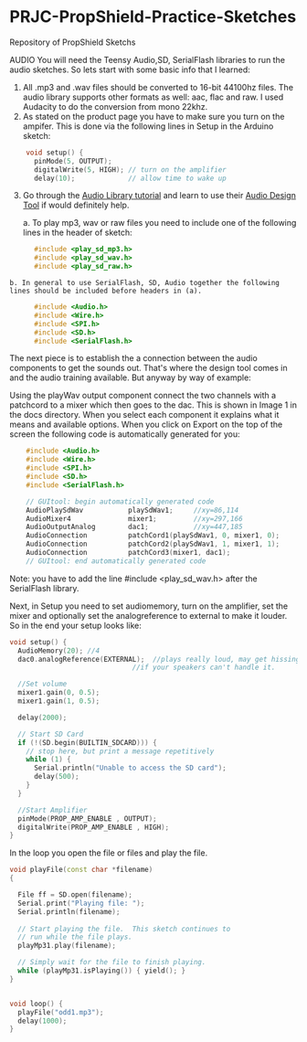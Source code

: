 # PRJC-PropShield-Practice-Sketches
Repository of PropShield Sketchs

AUDIO
You will need the Teensy Audio,SD, SerialFlash libraries to run the audio sketches.  So lets start with some basic info that I learned:

1. All .mp3 and .wav files should be converted to 16-bit 44100hz files.  The audio library supports other formats as well: aac, flac and raw.  I used Audacity to do the conversion from mono 22khz.
2. As stated on the product page you have to make sure you turn on the ampifer.  This is done via the following lines in Setup in the Arduino sketch:
```c++
    void setup() {
      pinMode(5, OUTPUT);
      digitalWrite(5, HIGH); // turn on the amplifier
      delay(10);             // allow time to wake up
```
3. Go through the [Audio Library tutorial](https://www.pjrc.com/teensy/td_libs_Audio.html) and learn to use their [Audio Design Tool](https://www.pjrc.com/teensy/gui/index.html) if would definitely help.

    a.  To play mp3, wav or raw files you need to include one of the following lines in the header of sketch:
```c++
      #include <play_sd_mp3.h>
      #include <play_sd_wav.h>
      #include <play_sd_raw.h>
```
    b. In general to use SerialFlash, SD, Audio together the following lines should be included before headers in (a).
```c++
      #include <Audio.h>
      #include <Wire.h>
      #include <SPI.h>
      #include <SD.h>
      #include <SerialFlash.h>
```

The next piece is to establish the a connection between the audio components to get the sounds out.  That's where the design tool comes in and the audio training available.  But anyway by way of example:

Using the playWav output component connect the two channels with a patchcord to a mixer which then goes to the dac.  This is shown in Image 1 in the docs directory. When you select each component it explains what it means and available options.  When you click on Export on the top of the screen the following code is automatically generated for you:
```c++
    #include <Audio.h>
    #include <Wire.h>
    #include <SPI.h>
    #include <SD.h>
    #include <SerialFlash.h>

    // GUItool: begin automatically generated code
    AudioPlaySdWav           playSdWav1;     //xy=86,114
    AudioMixer4              mixer1;         //xy=297,166
    AudioOutputAnalog        dac1;           //xy=447,185
    AudioConnection          patchCord1(playSdWav1, 0, mixer1, 0);
    AudioConnection          patchCord2(playSdWav1, 1, mixer1, 1);
    AudioConnection          patchCord3(mixer1, dac1);
    // GUItool: end automatically generated code
```
Note: you have to add the line #include <play_sd_wav.h> after the SerialFlash library.

Next, in Setup you need to set audiomemory, turn on the amplifier, set the mixer and optionally set the analogreference to external to make it louder.  So in the end your setup looks like:
```c++
void setup() {
  AudioMemory(20); //4
  dac0.analogReference(EXTERNAL);  //plays really loud, may get hissing
                              //if your speakers can't handle it.

  //Set volume
  mixer1.gain(0, 0.5);
  mixer1.gain(1, 0.5);

  delay(2000);

  // Start SD Card
  if (!(SD.begin(BUILTIN_SDCARD))) {
    // stop here, but print a message repetitively
    while (1) {
      Serial.println("Unable to access the SD card");
      delay(500);
    }
  }

  //Start Amplifier
  pinMode(PROP_AMP_ENABLE , OUTPUT);
  digitalWrite(PROP_AMP_ENABLE , HIGH); 
}
```
In the loop you open the file or files and play the file.
```c++
void playFile(const char *filename)
{

  File ff = SD.open(filename);
  Serial.print("Playing file: ");
  Serial.println(filename);  
  
  // Start playing the file.  This sketch continues to
  // run while the file plays.
  playMp31.play(filename);

  // Simply wait for the file to finish playing.
  while (playMp31.isPlaying()) { yield(); }
}


void loop() {
  playFile("odd1.mp3");
  delay(1000);
}

```
